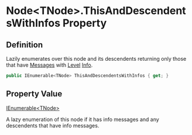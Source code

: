 # Node&lt;TNode&gt;.ThisAndDescendentsWithInfos Property
## Definition

Lazily enumerates over this node and its descendents returning only those that have [Messages](MrKWatkins.Ast.Message.md) with [Level](MrKWatkins.Ast.Message.Level.md) [Info](MrKWatkins.Ast.MessageLevel.md#fields).

```c#
public IEnumerable<TNode> ThisAndDescendentsWithInfos { get; }
```

## Property Value

[IEnumerable&lt;TNode&gt;](https://learn.microsoft.com/en-gb/dotnet/api/System.Collections.Generic.IEnumerable-1)

A lazy enumeration of this node if it has info messages and any descendents that have info messages.
